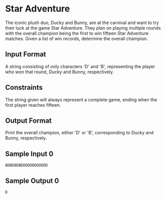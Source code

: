 # Star Adventure

The iconic plush duo, Ducky and Bunny, are at the carnival and want to try their luck at the game Star Adventure. They plan on playing multiple rounds with the overall champion being the first to win fifteen Star Adventure matches. Given a list of win records, determine the overall champion.

## Input Format

A string consisting of only characters 'D' and 'B', representing the player who won that round, Ducky and Bunny, respectively.

## Constraints

The string given will always represent a complete game, ending when the first player reaches fifteen.

## Output Format

Print the overall champion, either 'D' or 'B', corresponding to Ducky and Bunny, respectively.

## Sample Input 0

~~~~~
BDBDBDBDDDDDDDDDDDD
~~~~~

## Sample Output 0

~~~~~
D
~~~~~
